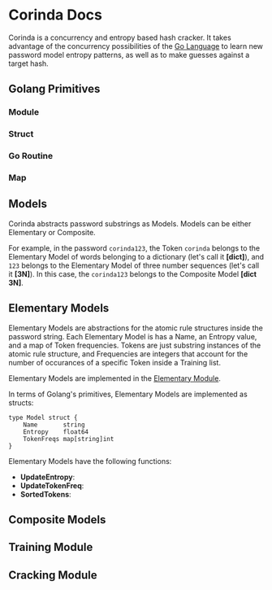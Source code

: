 # Corinda Docs

Corinda is a concurrency and entropy based hash cracker. It takes advantage of the concurrency possibilities of the [Go Language](https://golang.org/) to learn new password model entropy patterns, as well as to make guesses against a target hash.

## Golang Primitives

### Module
### Struct
### Go Routine
### Map

## Models

Corinda abstracts password substrings as Models. Models can be either Elementary or Composite.

For example, in the password `corinda123`, the Token `corinda` belongs to the Elementary Model of words belonging to a dictionary (let's call it **[dict]**), and `123` belongs to the Elementary Model of three number sequences (let's call it **[3N]**). In this case, the `corinda123` belongs to the Composite Model **[dict 3N]**.

## Elementary Models

Elementary Models are abstractions for the atomic rule structures inside the password string. Each Elementary Model is has a Name, an Entropy value, and a map of Token frequencies. Tokens are just substring instances of the atomic rule structure, and Frequencies are integers that account for the number of occurances of a specific Token inside a Training list.

Elementary Models are implemented in the [Elementary Module](https://github.com/bernardoaraujor/corinda/blob/master/elementary/elementary.go).

In terms of Golang's primitives, Elementary Models are implemented as structs:

```
type Model struct {
	Name       string
	Entropy    float64
	TokenFreqs map[string]int
}
```

Elementary Models have the following functions:

 - **UpdateEntropy**:  
 - **UpdateTokenFreq**:
 - **SortedTokens**:



## Composite Models

## Training Module

## Cracking Module
